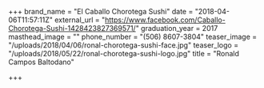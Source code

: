 +++
brand_name = "El Caballo Chorotega Sushi"
date = "2018-04-06T11:57:11Z"
external_url = "https://www.facebook.com/Caballo-Chorotega-Sushi-1428423827369571/"
graduation_year = 2017
masthead_image = ""
phone_number = "(506) 8607-3804"
teaser_image = "/uploads/2018/04/06/ronal-chorotega-sushi-face.jpg"
teaser_logo = "/uploads/2018/05/22/ronal-chorotega-sushi-logo.jpg"
title = "Ronald Campos Baltodano"

+++
